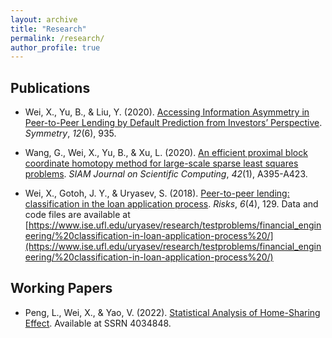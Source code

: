 ```yaml
---
layout: archive
title: "Research"
permalink: /research/
author_profile: true
---
```


<h2>Publications</h2>


- Wei, X., Yu, B., & Liu, Y. (2020). [Accessing Information Asymmetry in Peer-to-Peer Lending by Default Prediction from Investors’ Perspective](https://www.mdpi.com/2073-8994/12/6/935). *Symmetry*, *12*(6), 935.

- Wang, G., Wei, X., Yu, B., & Xu, L. (2020). [An efficient proximal block coordinate homotopy method for large-scale sparse least squares problems](https://epubs.siam.org/doi/abs/10.1137/19M1243828). *SIAM Journal on Scientific Computing*, *42*(1), A395-A423.

- Wei, X., Gotoh, J. Y., & Uryasev, S. (2018). [Peer-to-peer lending: classification in the loan application process](https://www.mdpi.com/2227-9091/6/4/129). *Risks*, *6*(4), 129. Data and code files are available at [https://www.ise.ufl.edu/uryasev/research/testproblems/financial_engineering/%20classification-in-loan-application-process%20/](https://www.ise.ufl.edu/uryasev/research/testproblems/financial_engineering/%20classification-in-loan-application-process%20/)

<h2>Working Papers</h2>

- Peng, L., Wei, X., & Yao, V. (2022). [Statistical Analysis of Home-Sharing Effect](https://papers.ssrn.com/sol3/papers.cfm?abstract_id=4034848). Available at SSRN 4034848.

